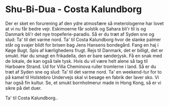 # Shu-Bi-Dua - Costa Kalundborg


Der er sket en forurening
af den ydre atmosfære
så meterologerne har lovet at
vi nu får bedre vejr.
Eskimoerne får solstik og Sahara bli'r til is
og Danmark bli'r det nye tropeferie-paradis.
Så er du træt af Syden sne og slud:
Ta' til det varme nord.
Ta' til Costa Kalundborg
hvor de slanke palmer står
og svajer blidt for brisen
bag Jens Hansens bondegård.
Fang en haj i Køge Bugt.
Spis af kærlighedens frugt.
Rejs til Danmark, det er billigt, det er smukt.
Har du smagt en frikadella,
den er bare sønderjysk.
Få en snak med de lokale,
de kan også tale tysk.
Hvis du vil være helt alene
så tag til Harboøre Strand.
Ud for Villa Cheminova ruller tromlerne i land.
Så er du træt af Syden sne og slud:
Ta' til det varme nord.
Ta' en weekend-tur for to
på kamel til Holstebro
Undervejs skal vi besøge en fabrik der laver sko.
Vi har også fin kultur.
Se, et smukt bornholmerur
made in Hong Kong, så er vi sikre på det duer.

Ta' til Costa Kalundborg..
